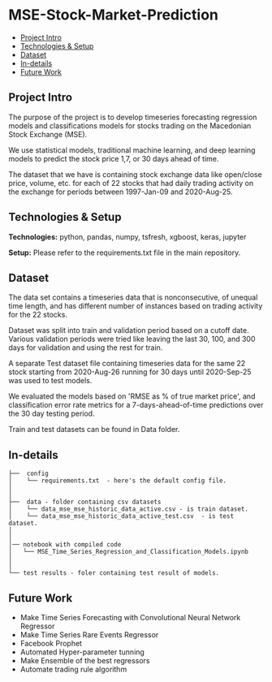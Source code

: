 # MSE-Stock-Market-Prediction
* [Project Intro](#project-intro)
* [Technologies & Setup](#technologies-&-setup)
* [Dataset](#dataset)
* [In-details](#in-details)
* [Future Work](#future-work)


## Project Intro
The purpose of the project is to develop timeseries forecasting regression models and classifications models for stocks trading on the Macedonian Stock Exchange (MSE).

We use statistical models, traditional machine learning, and deep learning models to predict the stock price 1,7, or 30 days ahead of time. 

The dataset that we have is containing stock exchange data like open/close price, volume, etc. for each of 22 stocks that had daily trading activity on the exchange for periods between 1997-Jan-09 and 2020-Aug-25.


## Technologies & Setup
**Technologies:**
python, pandas, numpy, tsfresh, xgboost, keras, jupyter

**Setup:**
Please refer to the requirements.txt file in the main repository.


## Dataset
The data set contains a timeseries data that is nonconsecutive, of unequal time length, and has different number of instances based on trading activity for the 22 stocks.

Dataset was split into train and validation period based on a cutoff date. Various validation periods were tried like leaving the last 30, 100, and 300 days for validation and using the rest for train.

A separate Test dataset file containing timeseries data for the same 22 stock starting from 2020-Aug-26 running for 30 days until 2020-Sep-25 was used to test models. 

We evaluated the models based on 'RMSE as % of true market price', and classification error rate metrics for a 7-days-ahead-of-time predictions over the 30 day testing period. 

Train and test datasets can be found in Data folder.

## In-details
```
├──  config
│    └── requirements.txt  - here's the default config file.
│
│
├──  data - folder containing csv datasets 
│    └── data_mse_mse_historic_data_active.csv - is train dataset.
│    └── data_mse_mse_historic_data_active_test.csv  - is test dataset.
│
│
│── notebook with compiled code
│   └── MSE_Time_Series_Regression_and_Classification_Models.ipynb
│
│
└── test results - foler containing test result of models.

```

## Future Work
* Make Time Series Forecasting with Convolutional Neural Network Regressor
* Make Time Series Rare Events Regressor
* Facebook Prophet
* Automated Hyper-parameter tunning
* Make Ensemble of the best regressors
* Automate trading rule algorithm 
